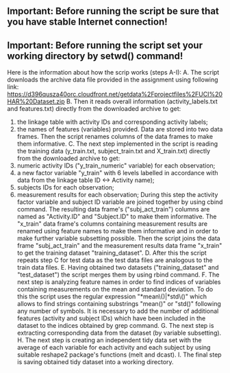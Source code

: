 ## Important: Before running the script be sure that you have stable Internet connection!
## Important: Before running the script set your working directory by setwd() command!

Here is the information about how the scrip works (steps A-I):
A. The script downloads the archive data file provided in the assignment using following link:
https://d396qusza40orc.cloudfront.net/getdata%2Fprojectfiles%2FUCI%20HAR%20Dataset.zip
B. Then it reads overall information (activity_labels.txt and features.txt) directly from the downloaded archive to get:
1) the linkage table with activity IDs and corresponding activity labels;
2) the names of features (variables) provided.
Data are stored into two data frames. Then the script renames columns of the data frames to make them informative.
C. The next step implemented in the script is reading the training data (y_train.txt, subject_train.txt and X_train.txt) directly from the downloaded archive to get:
1) numeric activity IDs ("y_train_numeric" variable) for each observation;
2) a new factor variable "y_train" with 6 levels labelled in accordance with data from the linkage table ID <-> Activity name);
3) subjects IDs for each observation;
4) measurement results for each observation;
During this step the activity factor variable and subject ID variable are joined together by using cbind command. 
The resulting data frame's ("subj_act_train") columns are named as "Activity.ID" and "Subject.ID" to make them informative.
The "x_train" data frame's columns containing measurement results are renamed using feature names to make them informative and in order to make further variable subsetting possible.
Then the script joins the data frame "subj_act_train" and the measurement results data frame "x_train" to get the training dataset "training_dataset". 
D. After this the script repeats step C for test data as the test data files are analogous to the train data files.
E. Having obtained two datasets ("training_dataset" and "test_dataset") the script merges them by using rbind command.
F. The next step is analyzing feature names in order to find indices of variables containing measurements on the mean and standard deviation.
To do this the script uses the regular expression "*mean\\()|*std\\()" which allows to find strings containing substrings "mean()" or "std()" following any number of symbols.
It is necessary to add the number of additional features (activity and subject IDs) which have been included in the dataset to the indices obtained by grep command.
G. The next step is extracting corresponding data from the dataset (by variable subsetting).
H. The next step is creating an independent tidy data set with the average of each variable for each activity and each subject by using suitable reshape2 package's functions (melt and dcast).
I. The final step is saving obtained tidy dataset into a working directory.
